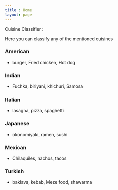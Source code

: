```yaml
---
title : Home
layout: page
---
```


Cuisine Classifier : 

Here you can classify any of the mentioned cuisines  </br>

### American </br>
- burger, Fried chicken, Hot dog </br>

### Indian </br>
- Fuchka, biriyani, khichuri, Samosa </br>

### Italian </br>
- lasagna, pizza, spaghetti </br>

### Japanese </br>
- okonomiyaki, ramen, sushi </br>

### Mexican </br>
- Chilaquiles, nachos, tacos </br>

### Turkish </br>
- baklava, kebab, Meze food, shawarma </br>

</br>